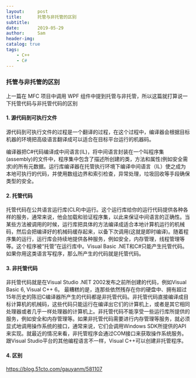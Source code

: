 ```yaml
---
layout:     post
title:      托管与非托管的区别
subtitle:   
date:       2019-05-29
author:     Sam
header-img: 
catalog: true
tags:
    - C++
    - C#
---
```

### 托管与非托管的区别
上一篇在 MFC 项目中调用 WPF 组件中提到托管与非托管，所以这篇就打算说一下托管代码与非托管代码的区别

#### 1. 源代码到可执行文件

源代码到可执行文件的过程是一个翻译的过程，在这个过程中，编译器会根据目标机器的环境把高级语言翻译成可以适合在目标平台运行的机器码。

编译器把C#代码编译成中间语言(IL)，将中间语言封装在一个叫程序集(assembly)的文件中，程序集中包含了描述所创建的类，方法和属性(例如安全需求)的所有元数据。运行库编译器在托管执行环境下编译中间语言（IL）使之成为本地可执行的代码，并使用数组边界和索引检查，异常处理，垃圾回收等手段确保类型的安全。

#### 2. 托管代码

托管代码在公共语言运行库(CLR)中运行。这个运行库给你的运行代码提供各种各样的服务，通常来说，他会加载和验证程序集，以此来保证中间语言的正确性。当某些方法被调用的时候，运行库把具体的方法编译成适合本地计算机运行的机械码，然后会把编译好的机械码缓存起来，以备下次调用(这就是即时编译)。随着程序集的运行，运行库会持续地提供各种服务，例如安全，内存管理，线程管理等等。这个程序被“托管”在运行库中。Visual Basic .NET和C#只能产生托管代码。如果你用这类语言写程序，那么所产生的代码就是托管代码。

#### 3. 非托管代码

非托管代码就是在Visual Studio .NET 2002发布之前所创建的代码，例如Visual Basic 6, Visual C++ 6。 最糟糕的是，连那些依然残存在你的硬盘中、拥有超过15年历史的陈旧C编译器所产生的代码都是非托管代码。非托管代码直接编译成目标计算机的机械码，这些代码只能运行在编译出它们的计算机上，或者是其它相同处理器或者几乎一样处理器的计算机上。非托管代码不能享受一些运行库所提供的服务，例如安全和内存管理等。如果非托管代码需要进行内存管理等服务，就必须显式地调用操作系统的接口，通常来说，它们会调用Windows SDK所提供的API来实现。就最近的情况来看，非托管程序会通过COM接口来获取操作系统服务。跟Visual Studio平台的其他编程语言不一样，Visual C++可以创建非托管程序。

#### 4. 区别

https://blog.51cto.com/gauyanm/581107

